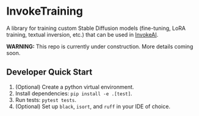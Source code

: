 # InvokeTraining

A library for training custom Stable Diffusion models (fine-tuning, LoRA training, textual inversion, etc.) that can be used in [InvokeAI](https://github.com/invoke-ai/InvokeAI).

**WARNING:**  This repo is currently under construction. More details coming soon.

## Developer Quick Start

1. (Optional) Create a python virtual environment.
2. Install dependencies: `pip install -e .[test]`.
3. Run tests: `pytest tests`.
4. (Optional) Set up `black`, `isort`, and `ruff` in your IDE of choice.
